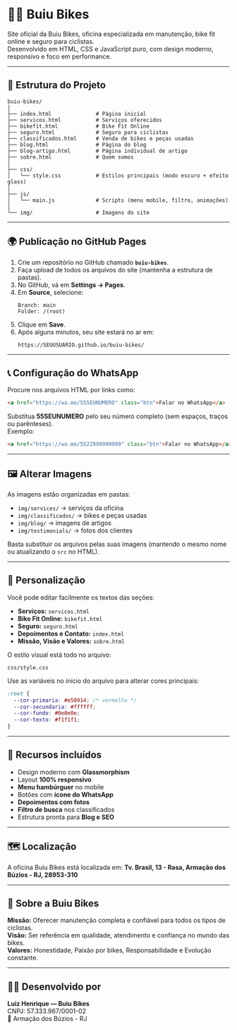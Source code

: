 # 🚴‍♂️ Buiu Bikes

Site oficial da Buiu Bikes, oficina especializada em manutenção, bike fit online e seguro para ciclistas.  
Desenvolvido em HTML, CSS e JavaScript puro, com design moderno, responsivo e foco em performance.

---

## 🧱 Estrutura do Projeto

```
buiu-bikes/
│
├── index.html              # Página inicial
├── servicos.html           # Serviços oferecidos
├── bikefit.html            # Bike Fit Online
├── seguro.html             # Seguro para ciclistas
├── classificados.html      # Venda de bikes e peças usadas
├── blog.html               # Página do blog
├── blog-artigo.html        # Página individual de artigo
├── sobre.html              # Quem somos
│
├── css/
│   └── style.css           # Estilos principais (modo escuro + efeito glass)
│
├── js/
│   └── main.js             # Scripts (menu mobile, filtro, animações)
│
└── img/                    # Imagens do site
```

---

## 🌍 Publicação no GitHub Pages

1. Crie um repositório no GitHub chamado **`buiu-bikes`**.  
2. Faça upload de todos os arquivos do site (mantenha a estrutura de pastas).  
3. No GitHub, vá em **Settings → Pages**.  
4. Em **Source**, selecione:
   ```
   Branch: main
   Folder: /(root)
   ```
5. Clique em **Save**.  
6. Após alguns minutos, seu site estará no ar em:
   ```
   https://SEUUSUARIO.github.io/buiu-bikes/
   ```

---

## 📞 Configuração do WhatsApp

Procure nos arquivos HTML por links como:

```html
<a href="https://wa.me/55SEUNUMERO" class="btn">Falar no WhatsApp</a>
```

Substitua **55SEUNUMERO** pelo seu número completo (sem espaços, traços ou parênteses).  
Exemplo:
```html
<a href="https://wa.me/5522999999999" class="btn">Falar no WhatsApp</a>
```

---

## 🖼️ Alterar Imagens

As imagens estão organizadas em pastas:
- `img/services/` → serviços da oficina  
- `img/classificados/` → bikes e peças usadas  
- `img/blog/` → imagens de artigos  
- `img/testimonials/` → fotos dos clientes  

Basta substituir os arquivos pelas suas imagens (mantendo o mesmo nome ou atualizando o `src` no HTML).

---

## 🧰 Personalização

Você pode editar facilmente os textos das seções:
- **Serviços:** `servicos.html`
- **Bike Fit Online:** `bikefit.html`
- **Seguro:** `seguro.html`
- **Depoimentos e Contato:** `index.html`
- **Missão, Visão e Valores:** `sobre.html`

O estilo visual está todo no arquivo:
```
css/style.css
```
Use as variáveis no início do arquivo para alterar cores principais:

```css
:root {
  --cor-primaria: #e50914; /* vermelho */
  --cor-secundaria: #ffffff;
  --cor-fundo: #0e0e0e;
  --cor-texto: #f1f1f1;
}
```

---

## 🧠 Recursos incluídos

- Design moderno com **Glassmorphism**  
- Layout **100% responsivo**  
- **Menu hambúrguer** no mobile  
- Botões com **ícone do WhatsApp**  
- **Depoimentos com fotos**  
- **Filtro de busca** nos classificados  
- Estrutura pronta para **Blog e SEO**  

---

## 🗺️ Localização

A oficina Buiu Bikes está localizada em:
**Tv. Brasil, 13 - Rasa, Armação dos Búzios - RJ, 28953-310**

---

## 💬 Sobre a Buiu Bikes

**Missão:** Oferecer manutenção completa e confiável para todos os tipos de ciclistas.  
**Visão:** Ser referência em qualidade, atendimento e confiança no mundo das bikes.  
**Valores:** Honestidade, Paixão por bikes, Responsabilidade e Evolução constante.  

---

## 🧑‍💻 Desenvolvido por

**Luiz Henrique — Buiu Bikes**  
CNPJ: 57.333.967/0001-02  
📍 Armação dos Búzios - RJ  

